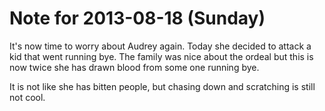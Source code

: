 # Note for 2013-08-18 (Sunday)

It's now time to worry about Audrey again. Today she decided to attack a kid that went running bye. The family was nice about the ordeal but this is now twice she has drawn blood from some one running bye. 

It is not like she has bitten people, but chasing down and scratching is still not cool.
